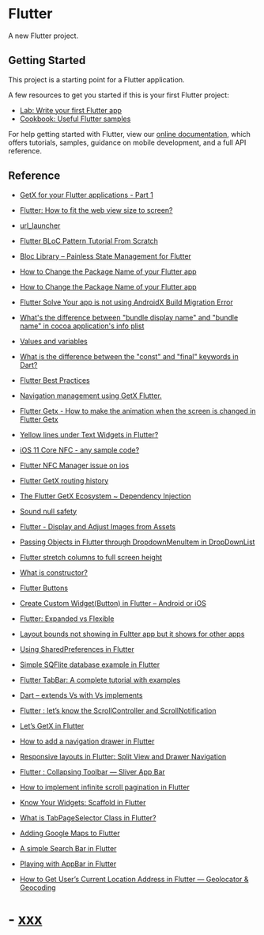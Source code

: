 # Flutter

A new Flutter project.

## Getting Started

This project is a starting point for a Flutter application.

A few resources to get you started if this is your first Flutter project:

- [Lab: Write your first Flutter app](https://flutter.dev/docs/get-started/codelab)
- [Cookbook: Useful Flutter samples](https://flutter.dev/docs/cookbook)

For help getting started with Flutter, view our
[online documentation](https://flutter.dev/docs), which offers tutorials,
samples, guidance on mobile development, and a full API reference.

## Reference

- [GetX for your Flutter applications - Part 1](https://techblog.geekyants.com/getx-for-your-flutter-applications-part-1)

- [Flutter: How to fit the web view size to screen?](https://stackoverflow.com/questions/62113082/flutter-how-to-fit-the-web-view-size-to-screen)

- [url_launcher](https://pub.dev/packages/url_launcher#configuration)

- [Flutter BLoC Pattern Tutorial From Scratch](https://www.youtube.com/watch?v=oxeYeMHVLII)

- [Bloc Library – Painless State Management for Flutter](https://www.youtube.com/watch?v=nQMfaQeCL6M&feature=youtu.be)

- [How to Change the Package Name of your Flutter app](https://medium.com/@skyblazar.cc/how-to-change-the-package-name-of-your-flutter-app-4529e6e6e6fc)

- [How to Change the Package Name of your Flutter app](https://medium.com/@skyblazar.cc/how-to-change-the-package-name-of-your-flutter-app-4529e6e6e6fc)

- [Flutter Solve Your app is not using AndroidX Build Migration Error](https://flutter-examples.com/your-app-is-not-using-androidx-flutter/)

- [What's the difference between "bundle display name" and "bundle name" in cocoa application's info plist](https://stackoverflow.com/questions/3465792/whats-the-difference-between-bundle-display-name-and-bundle-name-in-cocoa-a)

- [Values and variables](https://flutterbyexample.com/lesson/values-and-variables)

- [What is the difference between the "const" and "final" keywords in Dart?](https://stackoverflow.com/questions/50431055/what-is-the-difference-between-the-const-and-final-keywords-in-dart)

- [Flutter Best Practices](https://medium.com/nonstopio/flutter-best-practices-c3db1c3cd694)

- [Navigation management using GetX Flutter.](https://medium.com/@iamrutudhvaj/getx-flutter-b3781be2b644)

- [Flutter Getx - How to make the animation when the screen is changed in Flutter Getx](https://softwarezay.com/notes/467_flutter-getx-how-to-make-the-animation-when-the-screen-is-changed-in-flutter-getx)

- [Yellow lines under Text Widgets in Flutter?](https://stackoverflow.com/questions/47114639/yellow-lines-under-text-widgets-in-flutter)

- [iOS 11 Core NFC - any sample code?](https://stackoverflow.com/questions/44380305/ios-11-core-nfc-any-sample-code#:~:text=Updated%20for%20second%20Xcode%20beta,enable%20%22NFC%20Tag%20Reading%22.)

- [Flutter NFC Manager issue on ios](https://stackoverflow.com/questions/68851357/flutter-nfc-manager-issue-on-ios)

- [Flutter GetX routing history](https://stackoverflow.com/questions/64684952/flutter-getx-routing-history)

- [The Flutter GetX Ecosystem ~ Dependency Injection](https://medium.com/flutter-community/the-flutter-getx-ecosystem-dependency-injection-8e763d0ec6b9)

- [Sound null safety](https://dart.dev/null-safety)

- [Flutter - Display and Adjust Images from Assets](https://www.woolha.com/tutorials/flutter-display-and-adjust-images-from-assets)

- [Passing Objects in Flutter through DropdownMenuItem in DropDownList](https://stackoverflow.com/questions/61111194/passing-objects-in-flutter-through-dropdownmenuitem-in-dropdownlist)

- [Flutter stretch columns to full screen height](https://stackoverflow.com/questions/57203505/flutter-stretch-columns-to-full-screen-height)

- [What is constructor?](https://www.javatpoint.com/dart-constructor)

- [Flutter Buttons](https://www.javatpoint.com/flutter-buttons)

- [Create Custom Widget(Button) in Flutter – Android or iOS](https://www.coderzheaven.com/2019/01/03/create-custom-widgetbutton-in-flutter-android-or-ios/)

- [Flutter: Expanded vs Flexible](https://stackoverflow.com/questions/52645944/flutter-expanded-vs-flexible#:~:text=Flexible%20takes%20only%20the%20needed,Expanded%20widget%20for%20more%20info.&text=Flexible%20and%20Container%20both%20take%20the%20needed%20space.&text=What%20confused%20me%20is%20the,child%20of%20Flexible%20or%20Expanded%20.)

- [Layout bounds not showing in Fultter app but it shows for other apps](https://stackoverflow.com/questions/54821625/layout-bounds-not-showing-in-fultter-app-but-it-shows-for-other-apps)

- [Using SharedPreferences in Flutter](https://medium.flutterdevs.com/using-sharedpreferences-in-flutter-251755f07127)

- [Simple SQFlite database example in Flutter](https://suragch.medium.com/simple-sqflite-database-example-in-flutter-e56a5aaa3f91)

- [Flutter TabBar: A complete tutorial with examples](https://blog.logrocket.com/flutter-tabbar-a-complete-tutorial-with-examples/)

- [Dart – extends Vs with Vs implements](https://www.geeksforgeeks.org/dart-extends-vs-with-vs-implements/)

- [Flutter : let’s know the ScrollController and ScrollNotification](https://medium.com/@diegoveloper/flutter-lets-know-the-scrollcontroller-and-scrollnotification-652b2685a4ac)

- [Let’s GetX in Flutter](https://medium.com/mindful-engineering/lets-getx-in-flutter-4eaff2826ac7)

- [How to add a navigation drawer in Flutter](https://blog.logrocket.com/how-to-add-navigation-drawer-flutter/)

- [Responsive layouts in Flutter: Split View and Drawer Navigation](https://codewithandrea.com/articles/flutter-responsive-layouts-split-view-drawer-navigation/)

- [Flutter : Collapsing Toolbar — Sliver App Bar](https://medium.com/@diegoveloper/flutter-collapsing-toolbar-sliver-app-bar-14b858e87abe)

- [How to implement infinite scroll pagination in Flutter](https://blog.logrocket.com/implement-infinite-scroll-pagination-flutter/)

- [Know Your Widgets: Scaffold in Flutter](https://medium.flutterdevs.com/know-your-widgets-scaffold-in-flutter-292b8bc1281)

- [What is TabPageSelector Class in Flutter?](https://medium.com/@pankajdas09/what-is-tabpageselector-class-in-flutter-2d977da2d53e)

- [Adding Google Maps to Flutter](https://medium.com/flutter/google-maps-and-flutter-cfb330f9a245)

- [A simple Search Bar in Flutter](https://medium.com/codechai/a-simple-search-bar-in-flutter-f99aed68f523)

- [Playing with AppBar in Flutter](https://medium.com/codechai/playing-with-appbar-in-flutter-3a8abd9b982a)

- [How to Get User’s Current Location Address in Flutter — Geolocator & Geocoding](https://medium.com/@fernnandoptr/how-to-get-users-current-location-address-in-flutter-geolocator-geocoding-be563ad6f66a)
# - [xxx](xxx)
